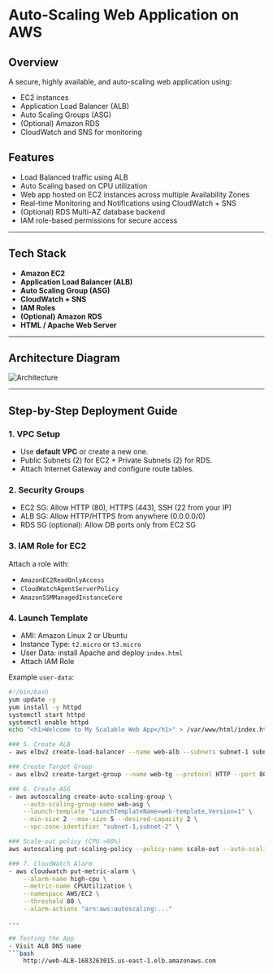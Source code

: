 # Auto-Scaling Web Application on AWS

## Overview
A secure, highly available, and auto-scaling web application using:
- EC2 instances
- Application Load Balancer (ALB)
- Auto Scaling Groups (ASG)
- (Optional) Amazon RDS
- CloudWatch and SNS for monitoring

## Features

- Load Balanced traffic using ALB
- Auto Scaling based on CPU utilization
- Web app hosted on EC2 instances across multiple Availability Zones
- Real-time Monitoring and Notifications using CloudWatch + SNS
- (Optional) RDS Multi-AZ database backend
- IAM role-based permissions for secure access

---

## Tech Stack

- **Amazon EC2**
- **Application Load Balancer (ALB)**
- **Auto Scaling Group (ASG)**
- **CloudWatch + SNS**
- **IAM Roles**
- **(Optional) Amazon RDS**
- **HTML / Apache Web Server**

---

## Architecture Diagram

![Architecture](docs/architecture-diagram.png)

---

##  Step-by-Step Deployment Guide

### 1. **VPC Setup**
- Use **default VPC** or create a new one.
- Public Subnets (2) for EC2 + Private Subnets (2) for RDS.
- Attach Internet Gateway and configure route tables.

### 2. **Security Groups**
- EC2 SG: Allow HTTP (80), HTTPS (443), SSH (22 from your IP)
- ALB SG: Allow HTTP/HTTPS from anywhere (0.0.0.0/0)
- RDS SG (optional): Allow DB ports only from EC2 SG

### 3. **IAM Role for EC2**
Attach a role with:
- `AmazonEC2ReadOnlyAccess`
- `CloudWatchAgentServerPolicy`
- `AmazonSSMManagedInstanceCore`

### 4. **Launch Template**
- AMI: Amazon Linux 2 or Ubuntu
- Instance Type: `t2.micro` or `t3.micro`
- User Data: install Apache and deploy `index.html`
- Attach IAM Role

Example `user-data`:
```bash
#!/bin/bash
yum update -y
yum install -y httpd
systemctl start httpd
systemctl enable httpd
echo "<h1>Welcome to My Scalable Web App</h1>" > /var/www/html/index.html

### 5. Create ALB
- aws elbv2 create-load-balancer --name web-alb --subnets subnet-1 subnet-2 --security-groups sg-123

### Create Target Group
- aws elbv2 create-target-group --name web-tg --protocol HTTP --port 80 --vpc-id vpc-123

### 6. Create ASG
- aws autoscaling create-auto-scaling-group \
	--auto-scaling-group-name web-asg \
 	--launch-template "LaunchTemplateName=web-template,Version=1" \
 	--min-size 2 --max-size 5 --desired-capacity 2 \
 	--vpc-zone-identifier "subnet-1,subnet-2" \

### Scale-out policy (CPU >80%)
aws autoscaling put-scaling-policy --policy-name scale-out --auto-scaling-group-name web-asg --scaling-adjustment 1 --adjustment-type ChangeInCapacity

### 7. CloudWatch Alarm
- aws cloudwatch put-metric-alarm \
 	--alarm-name high-cpu \
  	--metric-name CPUUtilization \
  	--namespace AWS/EC2 \
 	--threshold 80 \
  	--alarm-actions "arn:aws:autoscaling:..."

---

## Testing the App
- Visit ALB DNS name
```bash
	http://web-ALB-1683263015.us-east-1.elb.amazonaws.com
	

